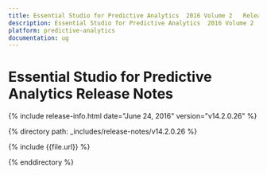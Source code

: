 ```yaml
---
title: Essential Studio for Predictive Analytics  2016 Volume 2   Release Notes  
description: Essential Studio for Predictive Analytics  2016 Volume 2   Release Notes  
platform: predictive-analytics
documentation: ug
---
```


# Essential Studio for Predictive Analytics  Release Notes  

{% include release-info.html date="June 24, 2016"  version="v14.2.0.26" %} 


{% directory path: _includes/release-notes/v14.2.0.26 %}

{% include {{file.url}} %}

{% enddirectory %}